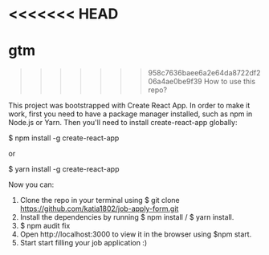 <<<<<<< HEAD
=======
# gtm
>>>>>>> 958c7636baee6a2e64da8722df206a4ae0be9f39
How to use this repo?

This project was bootstrapped with Create React App. In order to make it work, first you need to have a package manager installed, such as npm in Node.js or Yarn. Then you'll need to install create-react-app globally:

$ npm install -g create-react-app

or

$ yarn install -g create-react-app

Now you can:

1) Clone the repo in your terminal using $ git clone https://github.com/katia1802/job-apply-form.git
2) Install the dependencies by running $ npm install / $ yarn install.
3) $ npm audit fix
4) Open http://localhost:3000 to view it in the browser using $npm start.
5) Start start filling your job application :)
